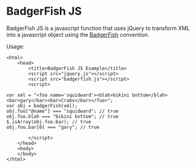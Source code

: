 BadgerFish JS
=============

BadgerFish JS is a javascript function that uses jQuery to transform XML into a javascript object using the [BadgerFish](http://ajaxian.com/archives/badgerfish-translating-xml-to-json) convention.

Usage:

    <html>
        <head>
            <title>BadgerFish JS Example</title>
            <script src="jquery.js"></script>
            <script src="badgerfish.js"></script>
            <script>
            
    var xml = "<foo name='squidward'><blah>bikini bottom</blah><bar>gary</bar><bar>Crabs</bar></foo>";
    var obj = badgerFish(xml);
    obj.foo["@name"] === "squidward"; // true
    obj.foo.blah === "bikini bottom"; // true
    $.isArray(obj.foo.bar); // true
    obj.foo.bar[0] === "gary"; // true
    
            </script>
        </head>
        <body>
        </body>
    </html>